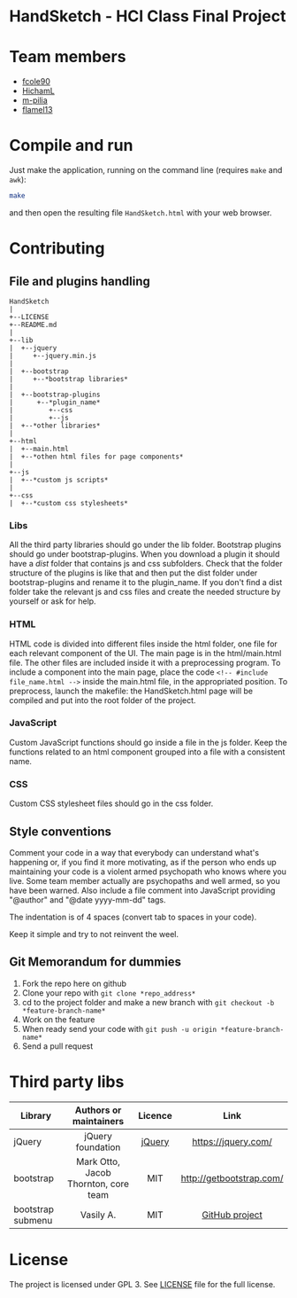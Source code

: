 # HandSketch - HCI Class Final Project

# Team members
+ [fcole90](https://github.com/fcole90)
+ [HichamL](https://github.com/HichamL)
+ [m-pilia](https://github.com/m-pilia)
+ [flamel13](https://github.com/flamel13)

# Compile and run
Just make the application, running on the command line (requires `make` and `awk`):
```bash
make
```
and then open the resulting file `HandSketch.html` with your web browser.

# Contributing
## File and plugins handling

```
HandSketch
|
+--LICENSE
+--README.md
|
+--lib
|  +--jquery
|     +--jquery.min.js
|
|  +--bootstrap
|     +--*bootstrap libraries*
|
|  +--bootstrap-plugins
|      +--*plugin_name*
|         +--css
|         +--js
|  +--*other libraries*
|
+--html
|  +--main.html
|  +--*othen html files for page components*
|
+--js
|  +--*custom js scripts*
|
+--css
|  +--*custom css stylesheets*
```

### Libs
All the third party libraries should go under the lib folder. Bootstrap plugins should go under bootstrap-plugins. When you download a plugin it should have a *dist* folder that contains js and css subfolders. Check that the folder structure of the plugins is like that and then put the dist folder under bootstrap-plugins and rename it to the plugin_name. If you don't find a dist folder take the relevant js and css files and create the needed structure by yourself or ask for help.

### HTML
HTML code is divided into different files inside the html folder, one file for each relevant component of the UI. The main page is in the html/main.html file. The other files are included inside it with a preprocessing program. To include a component into the main page, place the code `<!-- #include file_name.html -->` inside the main.html file, in the appropriated position. To preprocess, launch the makefile: the HandSketch.html page will be compiled and put into the root folder of the project.

### JavaScript
Custom JavaScript functions should go inside a file in the js folder. Keep the functions related to an html component grouped into a file with a consistent name.

### CSS
Custom CSS stylesheet files should go in the css folder.

## Style conventions
Comment your code in a way that everybody can understand what's happening or, if you find it more motivating, as if the person who ends up maintaining your code is a violent armed psychopath who knows where you live. Some team member actually are psychopaths and well armed, so you have been warned. Also include a file comment into JavaScript providing "@author" and "@date yyyy-mm-dd" tags.

The indentation is of 4 spaces (convert tab to spaces in your code).

Keep it simple and try to not reinvent the weel.

## Git Memorandum for dummies

1. Fork the repo here on github
2. Clone your repo with ```git clone *repo_address*```
3. cd to the project folder and make a new branch with ```git checkout -b *feature-branch-name*```
4. Work on the feature
5. When ready send your code with ```git push -u origin *feature-branch-name*```
6. Send a pull request


# Third party libs

| Library | Authors or maintainers | Licence | Link |
|---------|:----------------------:|:-------:|:----:|
| jQuery  | jQuery foundation | [jQuery](https://github.com/jquery/jquery/blob/master/LICENSE.txt) | https://jquery.com/ |
| bootstrap | Mark Otto, Jacob Thornton, core team | MIT | http://getbootstrap.com/ |
| bootstrap submenu | Vasily A. | MIT | [GitHub project](https://github.com/vsn4ik/bootstrap-submenu) |

# License
The project is licensed under GPL 3. See [LICENSE](/LICENSE) file for the full
license.
